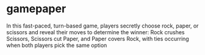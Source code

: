 # gamepaper
In this fast-paced, turn-based game, players secretly choose rock, paper, or scissors and reveal their moves to determine the winner: Rock crushes Scissors, Scissors cut Paper, and Paper covers Rock, with ties occurring when both players pick the same option
